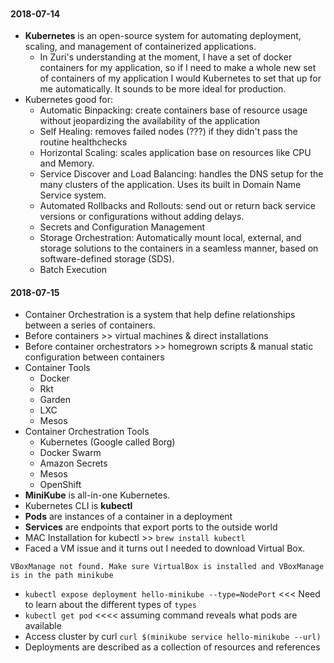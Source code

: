 ```
```

#### 2018-07-14
- **Kubernetes** is an open-source system for automating deployment, scaling, and management of containerized applications.
  - In Zuri's understanding at the moment, I have a set of docker containers for my application, so if I need to make a whole new set of containers of my application I would Kubernetes to set that up for me automatically. It sounds to be more ideal for production.
- Kubernetes good for:
  - Automatic Binpacking: create containers base of resource usage without jeopardizing the availability of the application
  - Self Healing: removes failed nodes (???) if they didn't pass the routine healthchecks
  - Horizontal Scaling: scales application base on resources like CPU and Memory.
  - Service Discover and Load Balancing: handles the DNS setup for the many clusters of the application. Uses its built in Domain Name Service system.
  - Automated Rollbacks and Rollouts: send out or return back service versions or configurations without adding delays.
  - Secrets and Configuration Management
  - Storage Orchestration: Automatically mount local, external, and storage solutions to the containers in a seamless manner, based on software-defined storage (SDS).
  - Batch Execution

#### 2018-07-15
- Container Orchestration is a system that help define relationships between a series of containers.
- Before containers >> virtual machines & direct installations
- Before container orchestrators >> homegrown scripts & manual static configuration between containers
- Container Tools
  - Docker
  - Rkt
  - Garden
  - LXC
  - Mesos
- Container Orchestration Tools
  - Kubernetes (Google called Borg)
  - Docker Swarm
  - Amazon Secrets
  - Mesos
  - OpenShift
- **MiniKube** is all-in-one Kubernetes.
- Kubernetes CLI is **kubectl**
- **Pods** are instances of a container in a deployment
- **Services** are endpoints that export ports to the outside world
- MAC Installation for kubectl >> `brew install kubectl`
- Faced a VM issue and it turns out I needed to download Virtual Box.
```
VBoxManage not found. Make sure VirtualBox is installed and VBoxManage is in the path minikube
```
- `kubectl expose deployment hello-minikube --type=NodePort` <<< Need to learn about the different types of  `types`
- `kubectl get pod` <<<< assuming command reveals what pods are available
- Access cluster by curl `curl $(minikube service hello-minikube --url)`
- Deployments are described as a collection of resources and references

